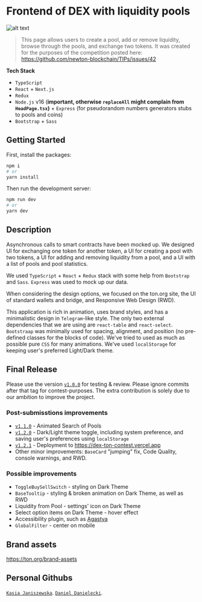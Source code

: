 # Frontend of DEX with liquidity pools

![alt text](https://raw.githubusercontent.com/danieldanielecki/DEX-TON-Contest/master/public/example_page.png?token=ANAOK6SP2UPASK6KENZAYN3BUZOT2)

> This page allows users to create a pool, add or remove liquidity, browse through the pools, and exchange two tokens. It was created for the purposes of the competition posted here: https://github.com/newton-blockchain/TIPs/issues/42

**Tech Stack**

- `TypeScript`
- `React` + `Next.js`
- `Redux`
- `Node.js` v16 (**important, otherwise `replaceAll` might complain from `HeadPage.tsx`)** + `Express` (for pseudorandom numbers generators stubs to pools and coins)
- `Bootstrap` + `Sass`

## Getting Started

First, install the packages:

```bash
npm i
# or
yarn install
```

Then run the development server:

```bash
npm run dev
# or
yarn dev
```

## Description

Asynchronous calls to smart contracts have been mocked up.
We designed UI for exchanging one token for another token, a UI for creating a pool with two tokens, a UI for adding and removing liquidity from a pool, and a UI with a list of pools and pool statistics.

We used `TypeScript` + `React` + `Redux` stack with some help from `Bootstrap` and `Sass`. `Express` was used to mock up our data.

When considering the design options, we focused on the ton.org site, the UI of standard wallets and bridge, and Responsive Web Design (RWD).

This application is rich in animation, uses brand styles, and has a minimalistic design in `Telegram`-like style. The only two external dependencies that we are using are `react-table` and `react-select`. `Bootstraap` was minimally used for spacing, alignment, and position (no pre-defined classes for the blocks of code). We've tried to used as much as possible pure `CSS` for many animations. We've used `localStorage` for keeping user's preferred Light/Dark theme.

## Final Release

Please use the version [`v1.0.0`](https://github.com/danieldanielecki/DEX-TON-Contest/releases/tag/v1.0.0) for testing & review. Please ignore commits after that tag for contest-purposes. The extra contribution is solely due to our ambition to improve the project.

### Post-submisstions improvements

- [`v1.1.0`](https://github.com/danieldanielecki/DEX-TON-Contest/releases/tag/v1.1.0) - Animated Search of Pools
- [`v1.2.0`](https://github.com/danieldanielecki/DEX-TON-Contest/releases/tag/v1.2.0) - Dark/Light theme toggle, including system preference, and saving user's preferences using `localStorage`
- [`v1.2.1`](https://github.com/danieldanielecki/DEX-TON-Contest/releases/tag/v1.2.1) - Deployment to https://dex-ton-contest.vercel.app
- Other minor improvements: `BaseCard` "jumping" fix, Code Quality, console warnings, and RWD.

### Possible improvements

- `ToggleBuySellSwitch` - styling on Dark Theme
- `BaseTooltip` - styling & broken animation on Dark Theme, as well as RWD
- Liquidity from Pool - settings' icon on Dark Theme
- Select option items on Dark Theme - hover effect
- Accessibility plugin, such as [Agastya](https://oswaldlabs.com/platform/agastya/)
- `GlobalFilter` - center on mobile

## Brand assets

https://ton.org/brand-assets

## Personal Githubs

[`Kasia Janiszewska`](https://github.com/kappa3-3 "kappa3-3").
[`Daniel Danielecki`](https://github.com/danieldanielecki "danieldanielecki").
